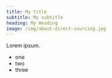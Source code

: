 ```yaml
---
title: My title
subtitle: My subtitle
heading: My Heading
image: /img/about-direct-sourcing.jpg
---
```

Lorem ipsum.

- one
- two
- three
